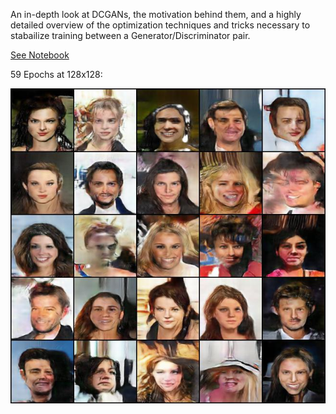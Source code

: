 An in-depth look at DCGANs, the motivation behind them, and a highly detailed overview of the optimization techniques and tricks necessary to stabailize training between a Generator/Discriminator pair. 

[See Notebook](https://nbviewer.jupyter.org/github/IliaZenkov/Advanced-DCGAN/blob/main/DCGAN_Final.ipynb)

59 Epochs at 128x128:

<img src="generated_images/006957.jpg">
